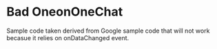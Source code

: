 # Bad OneonOneChat
Sample code taken derived from Google sample code that will not work becasue it relies on onDataChanged event.
